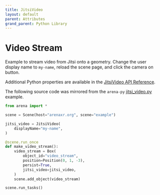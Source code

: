 ```yaml
---
title: JitsiVideo
layout: default
parent: Attributes
grand_parent: Python Library
---
```


# Video Stream

Example to stream video from Jitsi onto a geometry. Change the user display name to `my-name`, reload the scene page, and click the camera on button.

Additional Python properties are available in the [JitsiVideo API Reference](/content/python-api/attributes/jitsi_video).

The following source code was mirrored from the `arena-py` [jitsi_video.py](https://github.com/arenaxr/arena-py/blob/master/examples/attributes/jitsi_video.py) example.

```python
from arena import *

scene = Scene(host="arenaxr.org", scene="example")

jitsi_video = JitsiVideo(
    displayName="my-name",
)

@scene.run_once
def make_video_stream():
    video_stream = Box(
        object_id="video_stream",
        position=Position(0, 1, -3),
        persist=True,
        jitsi_video=jitsi_video,
    )
    scene.add_object(video_stream)

scene.run_tasks()
```
